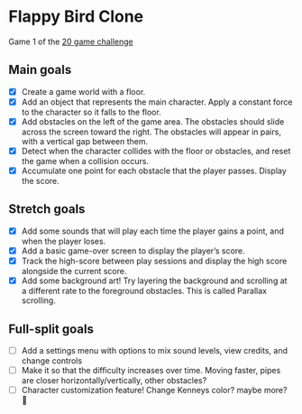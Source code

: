 # Flappy Bird Clone

Game 1 of the [20 game challenge](https://20_games_challenge.gitlab.io/challenge/)

## Main goals

- [x] Create a game world with a floor.
- [x] Add an object that represents the main character. Apply a constant force to
      the character so it falls to the floor.
- [x] Add obstacles on the left of the game area. The obstacles should slide across
      the screen toward the right. The obstacles will appear in pairs, with a
      vertical gap between them.
- [x] Detect when the character collides with the floor or obstacles, and reset
      the game when a collision occurs.
- [x] Accumulate one point for each obstacle that the player passes. Display
      the score.

## Stretch goals

- [x] Add some sounds that will play each time the player gains a point, and
      when the player loses.
- [x] Add a basic game-over screen to display the player’s score.
- [x] Track the high-score between play sessions and display the high score
      alongside the current score.
- [x] Add some background art! Try layering the background and scrolling at a
      different rate to the foreground obstacles. This is called Parallax scrolling.

## Full-split goals

- [ ] Add a settings menu with options to mix sound levels, view credits, and
      change controls
- [ ] Make it so that the difficulty increases over time. Moving faster, pipes are
      closer horizontally/vertically, other obstacles?
- [ ] Character customization feature! Change Kenneys color? maybe more? 🤔

